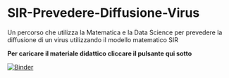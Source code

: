 # SIR-Prevedere-Diffusione-Virus

Un percorso che utilizza la Matematica e la Data Science per prevedere la diffusione di un virus utilizzando il modello matematico SIR

**Per caricare il materiale didattico cliccare il pulsante qui sotto** 

[![Binder](http://34.89.204.96/badge_logo.svg)](http://34.89.204.96/v2/gh/FEM-modena/SIR-Prevedere-Diffusione-Virus/master)


